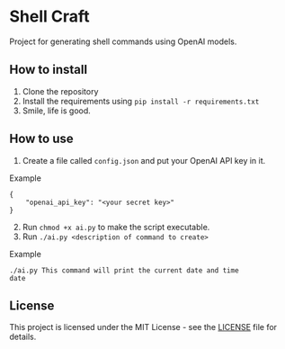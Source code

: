 # Shell Craft

Project for generating shell commands using OpenAI models.

## How to install

1. Clone the repository
2. Install the requirements using `pip install -r requirements.txt`
3. Smile, life is good.

## How to use

1. Create a file called `config.json` and put your OpenAI API key in it.

Example
```
{
    "openai_api_key": "<your secret key>"
}
```

2. Run `chmod +x ai.py` to make the script executable.
3. Run `./ai.py <description of command to create>`

Example
```
./ai.py This command will print the current date and time
date
```

## License

This project is licensed under the MIT License - see the [LICENSE](LICENSE) file for details.

